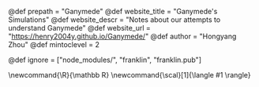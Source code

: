 <!--
Add here global page variables to use throughout your
website.
The website_* must be defined for the RSS to work
-->
@def prepath = "Ganymede"
@def website_title = "Ganymede's Simulations"
@def website_descr = "Notes about our attempts to understand Ganymede"
@def website_url   = "https://henry2004y.github.io/Ganymede/"
@def author = "Hongyang Zhou"
@def mintoclevel = 2

<!--
Add here files or directories that should be ignored by Franklin, otherwise
these files might be copied and, if markdown, processed by Franklin which
you might not want. Indicate directories by ending the name with a `/`.
-->
@def ignore = ["node_modules/", "franklin", "franklin.pub"]

<!--
Add here global latex commands to use throughout your
pages. It can be math commands but does not need to be.
For instance:
* \newcommand{\phrase}{This is a long phrase to copy.}
-->
\newcommand{\R}{\mathbb R}
\newcommand{\scal}[1]{\langle #1 \rangle}
